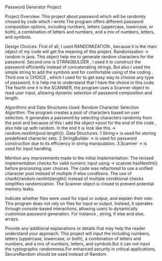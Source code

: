 Password Generator Project

Project Overview:
This project about password which will be randomly chosed by code which i wrote.The program offers different password composition options, including numbers, letters (uppercase, lowercase, or both), a combination of letters and numbers, and a mix of numbers, letters, and symbols.


Design Choices:
First of all, I used RANDOMIZATION , because it is the main object of my code will get the meaning of this project. Randomization -> random in java. This object help me to generate random characters for the password.
Second one is STRINGBULDER , I used it to construct the password efficiently instead of concatenating strings. But also I used the simple string to add the symbols and for comfortable using of the coding .
Third one is CHOICE , which I used  for to get easy way to choose any type of password, it is help me to understand that I have the choice in this code.
The fourth one it is the SCANNER, the program uses a Scanner object to read user input, allowing dynamic selection of password composition and length.


Algorithms and Data Structures Used:
Random Character Selection Algorithm:
The program creates a pool of characters based on user selection.
It generates a password by selecting characters randomly from the pool and because of this i add the object->pool for the end of the code , also tide up with random.
In the end it is look like this -> random.nextInt(pool.length()).
Data Structures:
1.String-> is used for storing predefined character sets.
2.StringBuilder -> is used for password construction due to its efficiency in string manipulation.
3.Scanner -> is used for input handling.


Mention any improvements made to the initial implementation:
The revised implementation checks for valid numeric input using -> scanner.hasNextInt() before processing user choices.
The code was refactored to use a unified character pool instead of multiple if-else conditions.
The use of charAt(random.nextInt(length)) instead of multiple conditional checks simplifies randomization.
The Scanner object is closed to prevent potential memory leaks.

Indicate whether files were used for input or output, and explain their role:
This program does not rely on files for input or output. Instead, it operates through console-based interactions, allowing users to dynamically customize password generation. For instance , string, if else and else, arrays.

Provide any additional explanations or details that may help the reader understand your approach:
This project will input the including numbers, letters (uppercase, lowercase, or both), a combination of letters and numbers, and a mix of numbers, letters, and symbols.But it can not input the ryptographic randomness.For enhanced security in critical applications, SecureRandom should be used instead of Random.








